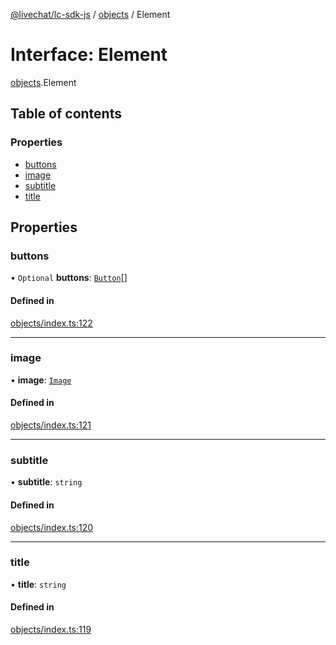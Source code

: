 [@livechat/lc-sdk-js](../README.md) / [objects](../modules/objects.md) / Element

# Interface: Element

[objects](../modules/objects.md).Element

## Table of contents

### Properties

- [buttons](objects.Element.md#buttons)
- [image](objects.Element.md#image)
- [subtitle](objects.Element.md#subtitle)
- [title](objects.Element.md#title)

## Properties

### buttons

• `Optional` **buttons**: [`Button`](objects.Button.md)[]

#### Defined in

[objects/index.ts:122](https://github.com/livechat/lc-sdk-js/blob/a3fdde0/src/objects/index.ts#L122)

___

### image

• **image**: [`Image`](objects.Image.md)

#### Defined in

[objects/index.ts:121](https://github.com/livechat/lc-sdk-js/blob/a3fdde0/src/objects/index.ts#L121)

___

### subtitle

• **subtitle**: `string`

#### Defined in

[objects/index.ts:120](https://github.com/livechat/lc-sdk-js/blob/a3fdde0/src/objects/index.ts#L120)

___

### title

• **title**: `string`

#### Defined in

[objects/index.ts:119](https://github.com/livechat/lc-sdk-js/blob/a3fdde0/src/objects/index.ts#L119)

